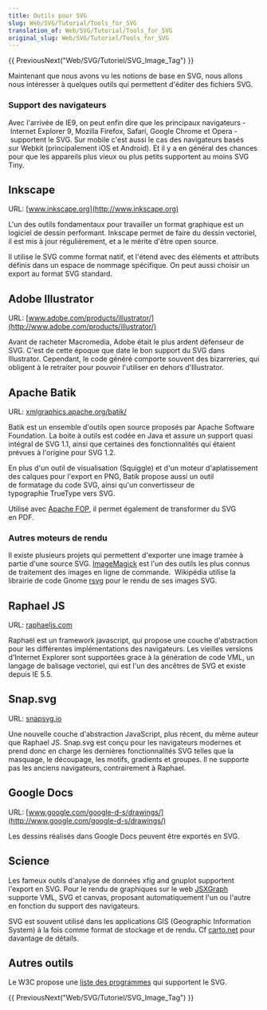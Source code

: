 ```yaml
---
title: Outils pour SVG
slug: Web/SVG/Tutorial/Tools_for_SVG
translation_of: Web/SVG/Tutorial/Tools_for_SVG
original_slug: Web/SVG/Tutoriel/Tools_for_SVG
---
```

{{ PreviousNext("Web/SVG/Tutoriel/SVG_Image_Tag") }}

Maintenant que nous avons vu les notions de base en SVG, nous allons nous intéresser à quelques outils qui permettent d'éditer des fichiers SVG.

### Support des navigateurs

Avec l'arrivée de IE9, on peut enfin dire que les principaux navigateurs -  Internet Explorer 9, Mozilla Firefox, Safari, Google Chrome et Opera - supportent le SVG. Sur mobile c'est aussi le cas des navigateurs basés sur Webkit (principalement iOS et Android). Et il y a en général des chances pour que les appareils plus vieux ou plus petits supportent au moins SVG Tiny.

## Inkscape

URL: [www.inkscape.org](http://www.inkscape.org)

L'un des outils fondamentaux pour travailler un format graphique est un logiciel de dessin performant. Inkscape permet de faire du dessin vectoriel, il est mis à jour régulièrement, et a le mérite d'être open source.

Il utilise le SVG comme format natif, et l'étend avec des éléments et attributs définis dans un espace de nommage spécifique. On peut aussi choisir un export au format SVG standard.

## Adobe Illustrator

URL: [www.adobe.com/products/illustrator/](http://www.adobe.com/products/illustrator/)

Avant de racheter Macromedia, Adobe était le plus ardent défenseur de SVG. C'est de cette époque que date le bon support du SVG dans Illustrator. Cependant, le code généré comporte souvent des bizarreries, qui obligent à le retraiter pour pouvoir l'utiliser en dehors d'Illustrator.

## Apache Batik

URL: [xmlgraphics.apache.org/batik/](http://xmlgraphics.apache.org/batik/)

Batik est un ensemble d'outils open source proposés par Apache Software Foundation. La boite à outils est codée en Java et assure un support quasi intégral de SVG 1.1, ainsi que certaines des fonctionnalités qui étaient prévues à l'origine pour SVG 1.2.

En plus d'un outil de visualisation (Squiggle) et d'un moteur d'aplatissement des calques pour l'export en PNG, Batik propose aussi un outil de formatage du code SVG, ainsi qu'un convertisseur de typographie TrueType vers SVG.

Utilisé avec [Apache FOP](http://xmlgraphics.apache.org/fop/), il permet également de transformer du SVG en PDF.

### Autres moteurs de rendu

Il existe plusieurs projets qui permettent d'exporter une image tramée à partie d'une source SVG. [ImageMagick](http://ImageMagick.org) est l'un des outils les plus connus de traitement des images en ligne de commande.  Wikipédia utilise la librairie de code Gnome [rsvg](http://library.gnome.org/devel/rsvg/) pour le rendu de ses images SVG.

## Raphael JS

URL: [raphaeljs.com](http://raphaeljs.com/)

Raphaël est un framework javascript, qui propose une couche d'abstraction pour les différentes implémentations des navigateurs. Les vieilles versions d'Internet Explorer sont supportées grace à la génération de code VML, un langage de balisage vectoriel, qui est l'un des ancêtres de SVG et existe depuis IE 5.5.

## Snap.svg

URL: [snapsvg.io](http://snapsvg.io/)

Une nouvelle couche d'abstraction JavaScript, plus récent, du même auteur que Raphael JS. Snap.svg est conçu pour les navigateurs modernes et prend donc en charge les dernières fonctionnalités SVG telles que la masquage, le découpage, les motifs, gradients et groupes. Il ne supporte pas les anciens navigateurs, contrairement à Raphael.

## Google Docs

URL: [www.google.com/google-d-s/drawings/](http://www.google.com/google-d-s/drawings/)

Les dessins réalisés dans Google Docs peuvent être exportés en SVG.

## Science

Les fameux outils d'analyse de données xfig and gnuplot supportent l'export en SVG. Pour le rendu de graphiques sur le web [JSXGraph](http://jsxgraph.uni-bayreuth.de/wp/) supporte VML, SVG et canvas, proposant automatiquement l'un ou l'autre en fonction du support des navigateurs.

SVG est souvent utilisé dans les applications GIS (Geographic Information System) à la fois comme format de stockage et de rendu. Cf [carto.net](http://carto.net) pour davantage de détails.

## Autres outils

Le W3C propose une [liste des programmes](http://www.w3.org/Graphics/SVG/WG/wiki/Implementations) qui supportent le SVG.

{{ PreviousNext("Web/SVG/Tutoriel/SVG_Image_Tag") }}
